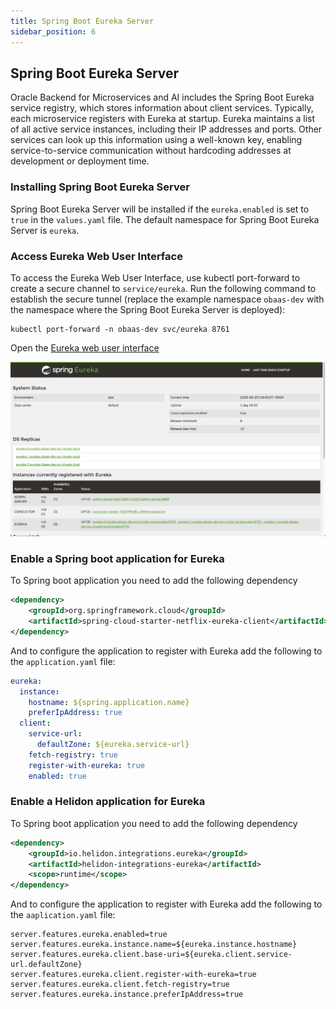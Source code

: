 ```yaml
---
title: Spring Boot Eureka Server
sidebar_position: 6
---
```

## Spring Boot Eureka Server

Oracle Backend for Microservices and AI includes the Spring Boot Eureka service registry, which stores information about client services. Typically, each microservice registers with Eureka at startup. Eureka maintains a list of all active service instances, including their IP addresses and ports. Other services can look up this information using a well-known key, enabling service-to-service communication without hardcoding addresses at development or deployment time.

### Installing Spring Boot Eureka Server

Spring Boot Eureka Server will be installed if the `eureka.enabled` is set to `true` in the `values.yaml` file. The default namespace for Spring Boot Eureka Server is `eureka`.

### Access Eureka Web User Interface

To access the Eureka Web User Interface, use kubectl port-forward to create a secure channel to `service/eureka`. Run the following command to establish the secure tunnel (replace the example namespace `obaas-dev` with the namespace where the Spring Boot Eureka Server is deployed):

```shell
kubectl port-forward -n obaas-dev svc/eureka 8761
```

Open the [Eureka web user interface](http://localhost:8761)

![Eureka Web User Interface](images/eureka-web.png)

### Enable a Spring boot application for Eureka

To Spring boot application you need to add the following dependency

```xml
<dependency>
    <groupId>org.springframework.cloud</groupId>
    <artifactId>spring-cloud-starter-netflix-eureka-client</artifactId>
</dependency>
```

And to configure the application to register with Eureka add the following to the `application.yaml` file:

```yaml
eureka:
  instance:
    hostname: ${spring.application.name}
    preferIpAddress: true
  client:
    service-url:
      defaultZone: ${eureka.service-url}
    fetch-registry: true
    register-with-eureka: true
    enabled: true
```

### Enable a Helidon application for Eureka

To Spring boot application you need to add the following dependency

```xml
<dependency>
    <groupId>io.helidon.integrations.eureka</groupId>
    <artifactId>helidon-integrations-eureka</artifactId>
    <scope>runtime</scope>
</dependency>
```

And to configure the application to register with Eureka add the following to the `aaplication.yaml` file:

```properties
server.features.eureka.enabled=true
server.features.eureka.instance.name=${eureka.instance.hostname}
server.features.eureka.client.base-uri=${eureka.client.service-url.defaultZone}
server.features.eureka.client.register-with-eureka=true
server.features.eureka.client.fetch-registry=true
server.features.eureka.instance.preferIpAddress=true
```
